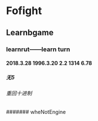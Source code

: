 # Fofight

## Learnbgame

### learnrut——learn turn

#### 2018.3.28 1996.3.20 2.2 1314 6.78

##### 无5

###### 重回十进制

####### wheNotEngine
